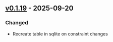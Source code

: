 ## [v0.1.19](https://pypi.org/project/amsdal-glue-connections/0.1.19/) - 2025-09-20

### Changed

- Recreate table in sqlite on constraint changes
